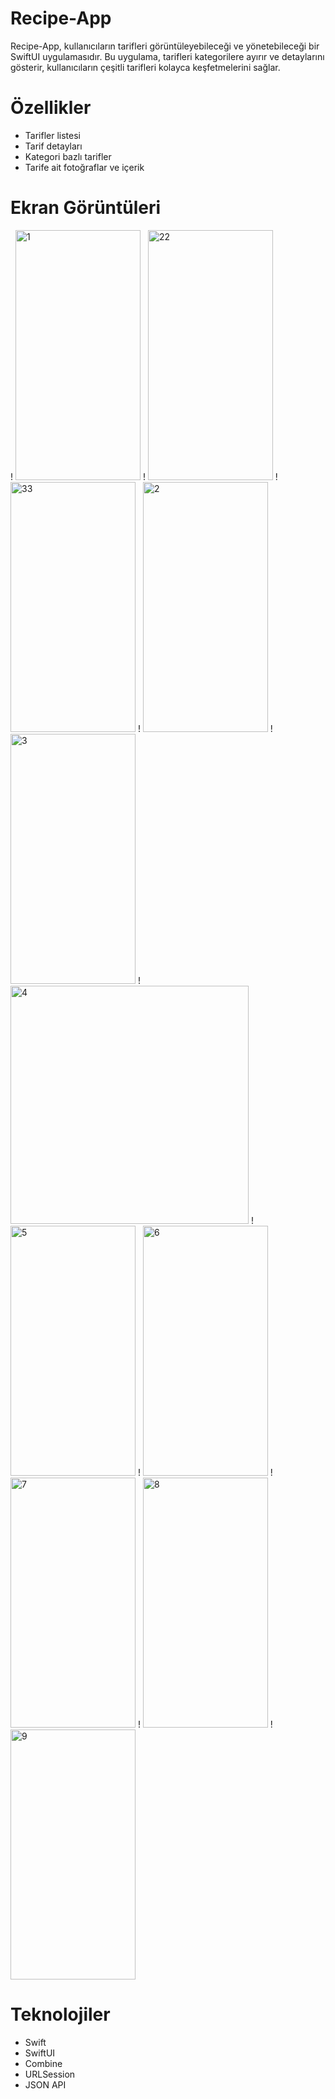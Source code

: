 # Recipe-App
Recipe-App, kullanıcıların tarifleri görüntüleyebileceği ve yönetebileceği bir SwiftUI uygulamasıdır. Bu uygulama, tarifleri kategorilere ayırır ve detaylarını gösterir, kullanıcıların çeşitli tarifleri kolayca keşfetmelerini sağlar.

# Özellikler
- Tarifler listesi
- Tarif detayları
- Kategori bazlı tarifler
- Tarife ait fotoğraflar ve içerik

# Ekran Görüntüleri
! <img src="https://github.com/user-attachments/assets/6324ab0f-0841-4ba4-af85-6964b6796b3a" alt="1" width="200" height="400"/>
! <img src="https://github.com/user-attachments/assets/8518d51f-2812-4178-a768-92ef7ea25cc8" alt="22" width="200" height="400"/>
! <img src="https://github.com/user-attachments/assets/3e5f04f0-2c4c-4a3e-b300-5b82ae3a6f10" alt="33" width="200" height="400"/>
! <img src="https://github.com/user-attachments/assets/dfd9ba52-7b39-469c-bd83-ee0408572384" alt="2" width="200" height="400"/>
! <img src="https://github.com/user-attachments/assets/6eeea4a1-a12c-45e1-a8fe-caeef2642378" alt="3" width="200" height="400"/>
! <img src="https://github.com/user-attachments/assets/35abf4a0-58fc-4c28-8673-13202b807437" alt="4" width="381" height="auto"/>
! <img src="https://github.com/user-attachments/assets/1bb4e0ef-55a4-4037-a3bf-8142d9cc524c" alt="5" width="200" height="400"/>
! <img src="https://github.com/user-attachments/assets/50dbdaa3-2544-4f67-a41d-724892f8581e" alt="6" width="200" height="400"/>
! <img src="https://github.com/user-attachments/assets/1b6fddd2-18d3-4236-a2ac-3595e3e438aa" alt="7" width="200" height="400"/>
! <img src="https://github.com/user-attachments/assets/8af184f0-dfc4-4264-ae97-e96d1511606e" alt="8" width="200" height="400"/>
! <img src="https://github.com/user-attachments/assets/48394794-52f7-40fc-bbe7-2248ffcb0ea2" alt="9" width="200" height="400"/>


# Teknolojiler
- Swift
- SwiftUI
- Combine
- URLSession
- JSON API

